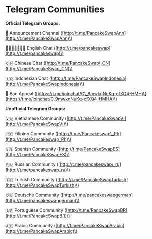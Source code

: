 # Telegram Communities

**Official Telegram Groups:**

📣 Announcement Channel \([http://t.me/PancakeSwapAnn](http://t.me/PancakeSwapAnn)\)

🏴󐁧󐁢󐁥󐁮󐁧󐁿 English Chat \([http://t.me/pancakeswap](http://t.me/pancakeswap)\)

🇨🇳 Chinese Chat \([http://t.me/PancakeSwap\_CN](http://t.me/PancakeSwap_CN)\)

🇮🇩 Indonesian Chat \([http://t.me/PancakeSwapIndonesia](http://t.me/PancakeSwapIndonesia)\)

😤 Ban Appeal \([https://t.me/joinchat/C\_9mwknNuKq-cfXQ4-HMHA](https://t.me/joinchat/C_9mwknNuKq-cfXQ4-HMHA)\)

**Unofficial Telegram Groups:**

🇻🇳 Vietnamese Community \([http://t.me/PancakeSwapVI](http://t.me/PancakeSwapVI)\)

🇵🇭 Filipino Community \([http://t.me/Pancakeswap\_Ph](http://t.me/Pancakeswap_Ph)\)

🇪🇸 Spanish Community \([http://t.me/PancakeSwapES](http://t.me/PancakeSwapES)\)

🇷🇺 Russian Community \([http://t.me/pancakeswap\_ru](http://t.me/pancakeswap_ru)\)

🇹🇷 Turkish Community \([http://t.me/PancakeSwapTurkish](http://t.me/PancakeSwapTurkish)\)

🇩🇪 Deutsche Community \([http://t.me/pancakeswapgerman](http://t.me/pancakeswapgerman)\)

🇧🇷 Portuguese Community \([http://t.me/PancakeSwapBR](http://t.me/PancakeSwapBR)\)

🇦🇪 Arabic Community \([http://t.me/PancakeSwapArabic](http://t.me/PancakeSwapArabic)\)

